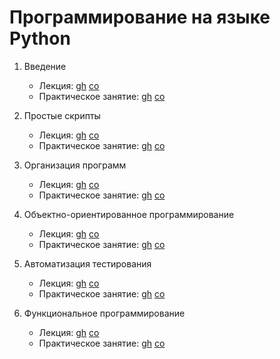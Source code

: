# Программирование на языке Python

1. Введение

    * Лекция:
    [gh](https://github.com/true-grue/kispython/blob/main/lect1.ipynb)
    [co](https://colab.research.google.com/github/true-grue/kispython/blob/main/lect1.ipynb)
    * Практическое занятие:
    [gh](https://github.com/true-grue/kispython/blob/main/pract1.ipynb)
    [co](https://colab.research.google.com/github/true-grue/kispython/blob/main/pract1.ipynb)

1. Простые скрипты

    * Лекция:
    [gh](https://github.com/true-grue/kispython/blob/main/lect2.ipynb)
    [co](https://colab.research.google.com/github/true-grue/kispython/blob/main/lect2.ipynb)
    * Практическое занятие:
    [gh](https://github.com/true-grue/kispython/blob/main/pract2.ipynb)
    [co](https://colab.research.google.com/github/true-grue/kispython/blob/main/pract2.ipynb)

1. Организация программ

    * Лекция:
    [gh](https://github.com/true-grue/kispython/blob/main/lect3.ipynb)
    [co](https://colab.research.google.com/github/true-grue/kispython/blob/main/lect3.ipynb)
    * Практическое занятие:
    [gh](https://github.com/true-grue/kispython/blob/main/pract3.ipynb)
    [co](https://colab.research.google.com/github/true-grue/kispython/blob/main/pract3.ipynb)

1. Объектно-ориентированное программирование

    * Лекция:
    [gh](https://github.com/true-grue/kispython/blob/main/lect4.ipynb)
    [co](https://colab.research.google.com/github/true-grue/kispython/blob/main/lect4.ipynb)
    * Практическое занятие:
    [gh](https://github.com/true-grue/kispython/blob/main/pract4.ipynb)
    [co](https://colab.research.google.com/github/true-grue/kispython/blob/main/pract4.ipynb)

1. Автоматизация тестирования

    * Лекция:
    [gh](https://github.com/true-grue/kispython/blob/main/lect5.ipynb)
    [co](https://colab.research.google.com/github/true-grue/kispython/blob/main/lect5.ipynb)
    * Практическое занятие:
    [gh](https://github.com/true-grue/kispython/blob/main/pract5.ipynb)
    [co](https://colab.research.google.com/github/true-grue/kispython/blob/main/pract5.ipynb)

1. Функциональное программирование

    * Лекция:
    [gh](https://github.com/true-grue/kispython/blob/main/lect6.ipynb)
    [co](https://colab.research.google.com/github/true-grue/kispython/blob/main/lect6.ipynb)
    * Практическое занятие:
    [gh](https://github.com/true-grue/kispython/blob/main/pract6.ipynb)
    [co](https://colab.research.google.com/github/true-grue/kispython/blob/main/pract6.ipynb)
